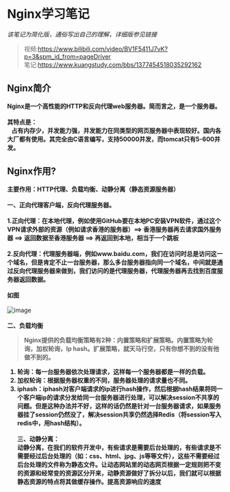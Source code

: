 # Nginx学习笔记
<i>该笔记为简化版，通俗写出自己的理解，详细版参见链接</i>
> 视频:https://www.bilibili.com/video/BV1F5411J7vK?p=3&spm_id_from=pageDriver <br>
> 笔记:https://www.kuangstudy.com/bbs/1377454518035292162
## Nginx简介
<strong>Nginx是一个高性能的HTTP和反向代理web服务器。简而言之，是一个服务器。</strong><br><br>
<strong>其特点是：<br>&nbsp;&nbsp;&nbsp;占有内存少，并发能力强，并发能力在同类型的网页服务器中表现较好。国内各大厂都有使用。其完全由C语言编写，支持50000并发，而tomcat只有5-600并发。</strong>
## Nginx作用?
<b style="fontsize: 100px">主要作用：HTTP代理、负载均衡、动静分离（静态资源服务器）</b><br><br>
<b>一、正向代理客户端，反向代理服务器。<br><br>
  1.正向代理：在本地代理，例如使用GitHub要在本地PC安装VPN软件，通过这个VPN请求外部的资源（例如请求香港的服务器）==> 香港服务器再去请求国外服务器 ==> 返回数据至香港服务器 ==> 再返回到本地，相当于一个跳板<br><br>
  2.反向代理：代理服务器端，例如www.baidu.com，我们在访问时总是访问这一个域名，但是肯定不止一台服务器，那么多台服务器指向同一个域名，中间就是通过反向代理服务器来做到，我们访问的是代理服务器，代理服务器再去找到百度服务器返回数据。<br><br>
  如图<br><br></b>![image](https://user-images.githubusercontent.com/74847491/115529639-a676e980-a2c5-11eb-9539-7d0bdc92d045.png)<br><br>
<b>二、负载均衡
  > Nginx提供的负载均衡策略有2种：内置策略和扩展策略。内置策略为轮询，加权轮询，Ip hash。扩展策略，就天马行空，只有你想不到的没有他做不到的。
1. 轮询：每一台服务器依次处理请求，这样每一个服务器都是一样的负载。
2. 加权轮询：根据服务器权重的不同，服务器处理的请求量也不同。
3. iphash：iphash对客户端请求的ip进行hash操作，然后根据hash结果将同一个客户端ip的请求分发给同一台服务器进行处理，可以解决session不共享的问题。但是这种办法并不好，这样的话仍然是针对一台服务器请求，如果服务器挂了session仍然没了，解决session共享仍然选择Redis（将session写入redis中，用hash结构）。<br><br>
三、动静分离：<br>
  动静分离，在我们的软件开发中，有些请求是需要后台处理的，有些请求是不需要经过后台处理的（如：css、html、jpg、js等等文件），这些不需要经过后台处理的文件称为静态文件。让动态网站里的动态网页根据一定规则把不变的资源和经常变的资源区分开来，动静资源做好了拆分以后，我们就可以根据静态资源的特点将其做缓存操作。提高资源响应的速度
</b>
